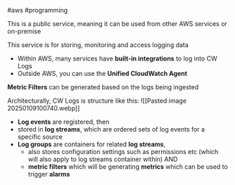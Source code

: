 #aws #programming 

This is a public service, meaning it can be used from other AWS services or on-premise 

This service is for storing, monitoring and access logging data
- Within AWS, many services have **built-in integrations** to log into CW Logs
- Outside AWS, you can use the **Unified CloudWatch Agent**

**Metric Filters** can be generated based on the logs being ingested

Architecturally, CW Logs is structure like this:
![[Pasted image 20250109100740.webp]]
- **Log events** are registered, then 
- stored in **log streams**, which are ordered sets of log events for a specific source 
- **Log groups** are containers for related **log streams**, 
	- also stores configuration settings such as permissions etc (which will also apply to log streams container within) AND
	- **metric filters** which will be generating **metrics** which can be used to trigger **alarms**